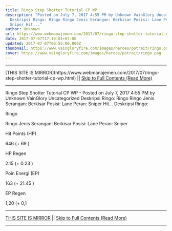 ```yaml
---
title: Ringo Step Shotter Tutorial CP WP
description: "Posted on July 7, 2017 4:55 PM by Unknown VainGlory Uncategorized
  Deskripsi Ringo: Ringo Ringo Jenis Serangan: Berkisar Posisi: Lane Peran:
  Sniper Hit..."
author: Unknown
url: https://www.webmanajemen.com/2017/07/ringo-step-shotter-tutorial-cp-wp.html
date: 2017-07-07T17:10:01+07:00
updated: 2017-07-07T09:55:00.000Z
thumbnail: https://www.vaingloryfire.com/images/heroes/potrait/ringo.png
cover: https://www.vaingloryfire.com/images/heroes/potrait/ringo.png
---
```


<hr/> [THIS SITE IS MIRROR](https://www.webmanajemen.com/2017/07/ringo-step-shotter-tutorial-cp-wp.html) || <a href="https://www.webmanajemen.com/2017/07/ringo-step-shotter-tutorial-cp-wp.html" rel="follow" class="button" id="read-more">Skip to Full Contents (Read More)</a> <hr/> Ringo Step Shotter Tutorial CP WP - Posted on July 7, 2017 4:55 PM by Unknown VainGlory Uncategorized Deskripsi Ringo: Ringo Ringo Jenis Serangan: Berkisar Posisi: Lane Peran: Sniper Hit... Deskripsi Ringo:

Ringo


Ringo
Jenis Serangan: Berkisar
Posisi: Lane
Peran: Sniper




Hit Points (HP)

646 (+ 69 )

HP Regen

2.15 (+ 0.23 )


Poin Energi (EP)

163 (+ 21.45 )

EP Regen

1,20 (+ 0,1 <hr/> [THIS SITE IS MIRROR](https://www.webmanajemen.com/2017/07/ringo-step-shotter-tutorial-cp-wp.html) || <a href="https://www.webmanajemen.com/2017/07/ringo-step-shotter-tutorial-cp-wp.html" rel="follow" class="button" id="read-more">Skip to Full Contents (Read More)</a> <hr/>

<!--<script>document.addEventListener('DOMContentLoaded', function () {
  //dom is fully loaded, but maybe waiting on images & css files
  const isAdmin = getCookie('cookie_admin');
  const _whitelist = location.host.includes('dimaslanjaka12');
  if (!isAdmin) {
    if (_whitelist) location.replace('https://www.webmanajemen.com/2017/07/ringo-step-shotter-tutorial-cp-wp.html');
    console.log("you aren't admin");
  } else {
    console.log('you are admin');
  }
});

/**
 * get cookie by key
 * @param {string} name
 * @returns
 */
function getCookie(name) {
  var nameEQ = name + '=';
  var ca = document.cookie.split(';');
  for (var i = 0; i < ca.length; i++) {
    var c = ca[i];
    while (c.charAt(0) == ' ') c = c.substring(1, c.length);
    if (c.indexOf(nameEQ) == 0) return c.substring(nameEQ.length, c.length);
  }
  return null;
}
</script>-->